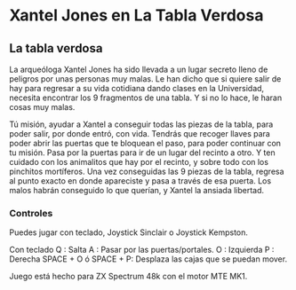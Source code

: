 # Xantel Jones en La Tabla Verdosa


## La tabla verdosa

La arqueóloga Xantel Jones ha sido llevada a un lugar secreto lleno de peligros por unas personas muy malas.
Le han dicho que si quiere salir de hay para regresar a su vida cotidiana dando clases en la Universidad, necesita encontrar los 9 fragmentos de una tabla.
Y si no lo hace, le haran cosas muy malas.

Tú misión, ayudar a Xantel a conseguir todas las piezas de la tabla, para poder salir, por donde entró, con vida.
Tendrás que recoger llaves para poder abrir las puertas que te bloquean el paso, para poder continuar con tu misión.
Pasa por la puertas para ir de un lugar del recinto a otro.
Y ten cuidado con los animalitos que hay por el recinto, y sobre todo con los pinchitos mortíferos.
Una vez conseguidas las 9 piezas de la tabla, regresa al punto exacto en donde apareciste y pasa a través de esa puerta. Los malos habrán conseguido lo que querían, y Xantel la ansiada libertad.


### Controles
Puedes jugar con teclado, Joystick Sinclair o Joystick Kempston.

Con teclado
Q : Salta
A : Pasar por las puertas/portales.
O : Izquierda
P : Derecha
SPACE + O ó SPACE + P: Desplaza las cajas que se puedan mover.


Juego está hecho para ZX Spectrum 48k con el motor MTE MK1.
